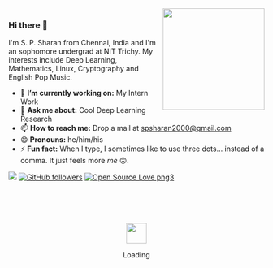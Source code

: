 <img align='right' src='https://user-images.githubusercontent.com/5713670/87202985-820dcb80-c2b6-11ea-9f56-7ec461c497c3.gif' width='200"'>

### Hi there 👋
I'm S. P. Sharan from Chennai, India and I'm an sophomore undergrad at NIT Trichy. My interests include Deep Learning, Mathematics, Linux, Cryptography and English Pop Music. 

- 🔭 **I’m currently working on:** My Intern Work
- 💬 **Ask me about:** Cool Deep Learning Research
- 📫 **How to reach me:** Drop a mail at spsharan2000@gmail.com
- 😄 **Pronouns:** he/him/his
- ⚡ **Fun fact:** When I type, I sometimes like to use three dots… instead of a comma. It just feels more *me* 🙃.

![](https://komarev.com/ghpvc/?username=Syzygianinfern0)
[![GitHub followers](https://img.shields.io/github/followers/Naereen.svg?style=social&label=Follow&maxAge=2592000)](https://github.com/Naereen?tab=followers)
[![Open Source Love png3](https://badges.frapsoft.com/os/v3/open-source.png?v=103)](https://github.com/ellerbrock/open-source-badges/)


<!--- 
🌱 I’m currently learning: Electronics
- 👯 I’m looking to collaborate on ...
- 🤔 I’m looking for help with ...
--->

<div align="center">
	<br>
	<br>
	<br>
	<br>
	<img src="https://enterprise.github.com/assets/spinners/octocat-spinner-128-26a44333917854c6794d55eac947b1277fced54f1f60c5df5d93431db8753bc5.gif" width="40" height="40">
	<p>Loading</p>
	<br>
	<br>
</div>
